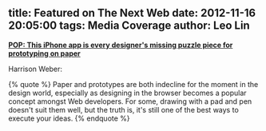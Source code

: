 title: Featured on The Next Web
date: 2012-11-16 20:05:00
tags: Media Coverage
author: Leo Lin
---

**[POP: This iPhone app is every designer's missing puzzle piece for prototyping on paper](http://thenextweb.com/apps/2012/11/17/pop-this-iphone-app-is-every-designers-missing-puzzle-piece-for-prototyping-on-paper/)**

Harrison Weber:

{% quote %}
Paper and prototypes are both indecline for the moment in the design world, especially as designing in the browser becomes a popular concept amongst Web developers. For some, drawing with a pad and pen doesn't suit them well, but the truth is, it's still one of the best ways to execute your ideas.
{% endquote %}
